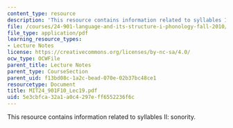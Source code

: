 ```yaml
---
content_type: resource
description: 'This resource contains information related to syllables II: sonority. '
file: /courses/24-901-language-and-its-structure-i-phonology-fall-2010/5e3cbfca32a1a0c4297eff6552236f6c_MIT24_901F10_Lec19.pdf
file_type: application/pdf
learning_resource_types:
- Lecture Notes
license: https://creativecommons.org/licenses/by-nc-sa/4.0/
ocw_type: OCWFile
parent_title: Lecture Notes
parent_type: CourseSection
parent_uid: f13bd08c-1a2c-bead-070e-02b37bc48ce1
resourcetype: Document
title: MIT24_901F10_Lec19.pdf
uid: 5e3cbfca-32a1-a0c4-297e-ff6552236f6c
---
```

This resource contains information related to syllables II: sonority. 